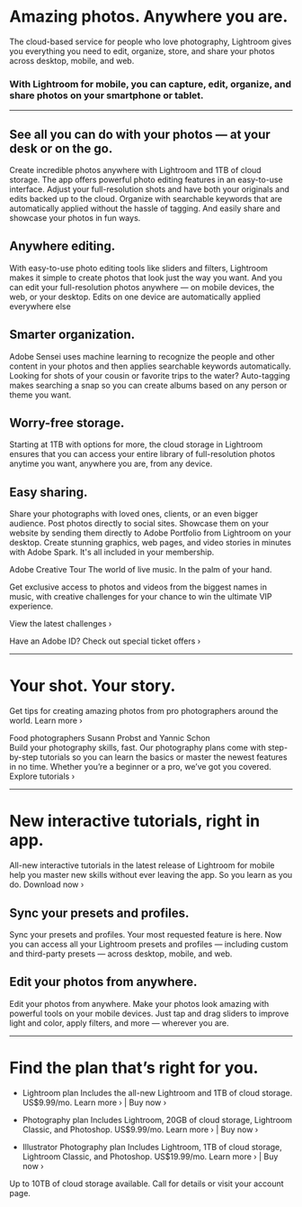 # Amazing photos. Anywhere you are.
The cloud-based service for people who love photography, Lightroom gives you everything you need to edit, organize, store, and share your photos across desktop, mobile, and web.

### With Lightroom for mobile, you can capture, edit, organize, and share photos on your smartphone or tablet.

---

## See all you can do with your photos — at your desk or on the go.
Create incredible photos anywhere with Lightroom and 1TB of cloud storage. The app offers powerful photo editing features in an easy-to-use interface. Adjust your full-resolution shots and have both your originals and edits backed up to the cloud. Organize with searchable keywords that are automatically applied without the hassle of tagging. And easily share and showcase your photos in fun ways.

## Anywhere editing.

With easy-to-use photo editing tools like sliders and filters, Lightroom makes it simple to create photos that look just the way you want. And you can edit your full-resolution photos anywhere — on mobile devices, the web, or your desktop. Edits on one device are automatically applied everywhere else

## Smarter organization.

Adobe Sensei uses machine learning to recognize the people and other content in your photos and then applies searchable keywords automatically. Looking for shots of your cousin or favorite trips to the water? Auto-tagging makes searching a snap so you can create albums based on any person or theme you want.

## Worry-free storage.

Starting at 1TB with options for more, the cloud storage in Lightroom ensures that you can access your entire library of full-resolution photos anytime you want, anywhere you are, from any device.

## Easy sharing.

Share your photographs with loved ones, clients, or an even bigger audience. Post photos directly to social sites. Showcase them on your website by sending them directly to Adobe Portfolio from Lightroom on your desktop. Create stunning graphics, web pages, and video stories in minutes with Adobe Spark. It's all included in your membership.

Adobe Creative Tour
The world of live music.
In the palm of your hand.
 
Get exclusive access to photos and videos from the biggest names in music, with creative challenges for your chance to win the ultimate VIP experience.

View the latest challenges  ›

Have an Adobe ID? Check out special ticket offers  ›

---

# Your shot. Your story.
Get tips for creating amazing photos from pro photographers around the world.
Learn more ›

Food photographers Susann Probst and Yannic Schon    
Build your photography skills, fast.
Our photography plans come with step-by-step tutorials so you can learn the basics or master the newest features in no time. Whether you’re a beginner or a pro, we’ve got you covered.
Explore tutorials ›

---

# New interactive tutorials, right in app.
All-new interactive tutorials in the latest release of Lightroom for mobile help you master new skills without ever leaving the app. So you learn as you do.
Download now ›

## Sync your presets and profiles.
Sync your presets and profiles.
Your most requested feature is here. Now you can access all your Lightroom presets and profiles — including custom and third-party presets — across desktop, mobile, and web.

## Edit your photos from anywhere.
Edit your photos from anywhere.
Make your photos look amazing with powerful tools on your mobile devices. Just tap and drag sliders to improve light and color, apply filters, and more — wherever you are.

---

# Find the plan that’s right for you.

- Lightroom plan
  Includes the all-new Lightroom and 1TB of cloud storage.
  US$9.99/mo.
  Learn more › | Buy now ›

- Photography plan
  Includes Lightroom, 20GB of cloud storage, Lightroom Classic, and Photoshop.
  US$9.99/mo.
  Learn more › | Buy now ›

- Illustrator
  Photography plan
  Includes Lightroom, 1TB of cloud storage, Lightroom Classic, and Photoshop.
  US$19.99/mo.
  Learn more › | Buy now ›

Up to 10TB of cloud storage available. Call for details or visit your account page.